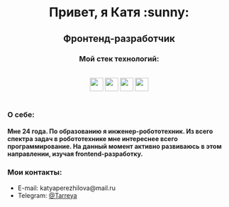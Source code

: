 <h1 align="center">
    Привет, я Катя :sunny:
</h1>
<h2 align="center">
    Фронтенд-разработчик
</h2>
<h3 align="center">Мой стек технологий:</h3> &nbsp;
<div align="center">
    <img src="https://img.shields.io/badge/JavaScript-000?style=for-the-badge&logo=javascript&logoColor=F7DF1E" display: inline-block height="30" />
    <img src="https://img.shields.io/badge/React-000?style=for-the-badge&logo=react&logoColor=61DAFB" display: inline-block height="30" />
    <img src="https://img.shields.io/badge/HTML-000?style=for-the-badge&logo=html5&logoColor=red" display: inline-block height="30" />
    <img src="https://img.shields.io/badge/CSS-000?&style=for-the-badge&logo=css3&logoColor=blue" display: inline-block height="30" />
</div> &nbsp;
<h3>О себе:</h3>
<h4>Мне 24 года. По образованию я инженер-робототехник. Из всего спектра задач в робототехнике мне интереснее всего программирование. На данный момент активно развиваюсь в этом направлении, изучая frontend-разработку.</h4>
<h3>Мои контакты:</h3>
<ul>
    <li>E-mail: katyaperezhilova@mail.ru</li>
    <li>Telegram: <a href="https://tlgg.ru/Tarreya">@Tarreya</a></li>
</ul>